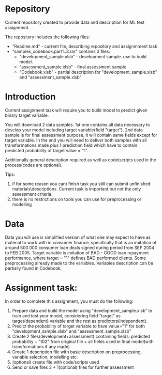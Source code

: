 
Repository
===========
  Current repository created to provide data and description for ML test assignment.

The repository includes the following files:
  
  * "Readme.md" - current file, describing repository and assignmment task
  * "samples_codebook.part1..3.rar" contains 3 files:
    * "development_sample.xlsb" - development sample. use to build model.
    * "assessment_sample.xlsb" - final assessment sample.  
    * "Codebook.xlsb" -  partial description for "development_sample.xlsb" and "assessment_sample.xlsb"

Introduction
===========
  Current assignment task will require you to build model to predict given binary target variable. 

You will download 2 data samples. 1st one contains all data necessary to develop your model including target variable(field "target"),
2nd data sample is for final assessment purpose, it will contain same fields except for target variable.
In the end you will need to deliver both samples with all transformations made plus 1 prediction field
which have to contain predicted probability of target value = "1".

Additionally general description required as well as code\scripts used in the process(codes are optional).



Tips:
  1. if for some reason you cant finish task you still can submit unfinished materials\descriptions. Current task is important
but not the only assessment criteria.  
  2. there is no restrictions on tools you can use for preprocessing or modelling


Data
===========
  Data you will use is simplified version of what one may expect to have as material to work with in consumer finance,
specifically that is an imitation of around 500 000 consumer loan deals signed during period from SEP 2004 to FEB 2005.
Target variable is imitation of BAD - GOOD loan repayment performance, where target = "1" defines BAD performed clients.
Some preprocessing already made to the variables.
Variables description can be partially found in Codebook.
  
Assignment task:
===========
  In order to complete this assignment, you must do the following:
  1. Prepare data and build the model using "development_sample.xlsb" to train and test your model, 
considering field "target" as target(dependent) variable and the rest as predictors(independent).
  2. Predict the probability of target variable to have value="1" for both "development_sample.xlsb" and "assessment_sample.xlsb"
  3. Create 2 files(development+assessment) containing fields: predicted probability + "ID2" from original file + all fields used in final model(with transformations if any made)
  4. Create 1 description file with basic description on preprocessing, variable selection, modelling etc.
  5. (optional) create file with code/scripts used.
  6. Send or save files 3 + 1(optional) files for further assessment
